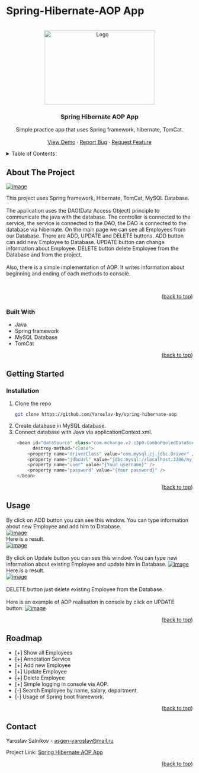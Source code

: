 # Spring-Hibernate-AOP App
<a name="readme-top"></a>

<!-- PROJECT LOGO -->
<br />
<div align="center">
  <a href="https://github.com/Yaroslav-by/spring-hibernate-aop">
    <img src="https://download.logo.wine/logo/Spring_Framework/Spring_Framework-Logo.wine.png" alt="Logo" width="300" height="200">
  </a>

<h3 align="center">Spring Hibernate AOP App</h3>

  <p align="center">
    Simple practice app that uses Spring framework, hibernate, TomCat.
    <br />
    <br />
    <a href="https://github.com/Yaroslav-by/spring-hibernate-aop">View Demo</a>
    ·
    <a href="https://github.com/Yaroslav-by/spring-hibernate-aop/issues">Report Bug</a>
    ·
    <a href="https://github.com/Yaroslav-by/spring-hibernate-aop/issues">Request Feature</a>
  </p>
</div>



<!-- TABLE OF CONTENTS -->
<details>
  <summary>Table of Contents</summary>
  <ol>
    <li>
      <a href="#about-the-project">About The Project</a>
      <ul>
        <li><a href="#built-with">Built With</a></li>
      </ul>
    </li>
    <li>
      <a href="#getting-started">Getting Started</a>
      <ul>
        <li><a href="#installation">Installation</a></li>
      </ul>
    </li>
    <li><a href="#usage">Usage</a></li>
    <li><a href="#roadmap">Roadmap</a></li>
    <li><a href="#contact">Contact</a></li>
  </ol>
</details>



<!-- ABOUT THE PROJECT -->
## About The Project

[<a href="https://ibb.co/4TtDJmx"><img src="https://i.ibb.co/r60Lv7J/image.png" alt="image" border="0" /></a>](https://github.com/Yaroslav-by/spring-hibernate-aop)

This project uses Spring framework, Hibernate, TomCat, MySQL Database.
<br> <br>
The application uses the DAO(Data Access Object) principle to communicate the java with the database. 
The controller is connected to the service, the service is connected to the DAO, the DAO is connected to the database via hibernate.
On the main page we can see all Employees from our Database. There are ADD, UPDATE and DELETE buttons. ADD button can add new Employee to Database.
UPDATE button can change information about Employee. DELETE button delete Employee from the Database and from the project.
<br><br>
Also, there is a simple implementation of AOP. It writes information about beginning and ending of each methods to console.

<br>


<p align="right">(<a href="#readme-top">back to top</a>)</p>



### Built With

* Java
* Spring framework
* MySQL Database
* TomCat

<p align="right">(<a href="#readme-top">back to top</a>)</p>



<!-- GETTING STARTED -->
## Getting Started

### Installation

1. Clone the repo
   ```sh
   git clone https://github.com/Yaroslav-by/spring-hibernate-aop
   ```
2. Create database in MySQL database.
3. Connect database with Java via applicationContext.xml.
```Java
    <bean id="dataSource" class="com.mchange.v2.c3p0.ComboPooledDataSource"
          destroy-method="close">
        <property name="driverClass" value="com.mysql.cj.jdbc.Driver" />
        <property name="jdbcUrl" value="jdbc:mysql://localhost:3306/my_db?useSSL=false&amp;serverTimezone=UTC" />
        <property name="user" value="{Your username}" />
        <property name="password" value="{Your password}" />
    </bean>
```

<p align="right">(<a href="#readme-top">back to top</a>)</p>


<!-- USAGE EXAMPLES -->
## Usage
By click on ADD button you can see this window. You can type information about new Employee and add him to Database.<br>
<a href="https://ibb.co/pLZpkrL"><img src="https://i.ibb.co/NypzGny/image.png" alt="image" border="0" /></a><br>
Here is a result.<br>
<a href="https://ibb.co/P9dnJT7"><img src="https://i.ibb.co/RBqmthx/image.png" alt="image" border="0" /></a>
<br><br>
By click on Update button you can see this window. You can type new information about existing Employee and update him in Database.
<a href="https://ibb.co/T4gHjtp"><img src="https://i.ibb.co/dP5QCD1/image.png" alt="image" border="0" /></a> <br>
Here is a result. <br>
<a href="https://imgbb.com/"><img src="https://i.ibb.co/dtm6MXk/image.png" alt="image" border="0" /></a>
<br><br>
DELETE button just delete existing Employee from the Database.
<br><br>
Here is an example of AOP realisation in console by click on UPDATE button.
<a href="https://ibb.co/fNJKdhW"><img src="https://i.ibb.co/mypY5LK/image.png" alt="image" border="0" /></a>

<p align="right">(<a href="#readme-top">back to top</a>)</p>



<!-- ROADMAP -->
## Roadmap

- [+] Show all Employees
- [+] Annotation Service
- [+] Add new Employee
- [+] Update Employee
- [+] Delete Employee
- [+] Simple logging in console via AOP.
- [-] Search Employee by name, salary, department.
- [-] Usage of Spring boot framework.

<p align="right">(<a href="#readme-top">back to top</a>)</p>


<!-- CONTACT -->
## Contact

Yaroslav Salnikov - asgen-yaroslav@mail.ru

Project Link: [Spring Hibernate AOP App](https://github.com/Yaroslav-by/spring-hibernate-aop)

<p align="right">(<a href="#readme-top">back to top</a>)</p>
